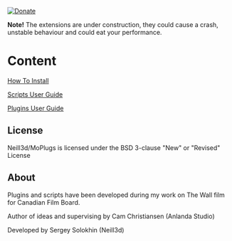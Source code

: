 
[![Donate](https://img.shields.io/badge/Donate-PayPal-green.svg)](https://www.paypal.me/neill3d)

**Note!** The extensions are under construction, they could cause a crash, unstable behaviour and could eat your performance.

# Content

[How To Install](HowToInstall.md)

[Scripts User Guide](Scripts.md)

[Plugins User Guide](Plugins.md)


## License

  Neill3d/MoPlugs is licensed under the BSD 3-clause "New" or "Revised" License

## About

 Plugins and scripts have been developed during my work on The Wall film for Canadian Film Board.

  Author of ideas and supervising by Cam Christiansen (Anlanda Studio)

 Developed by Sergey Solokhin (Neill3d)
 

